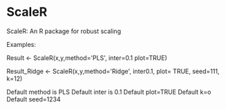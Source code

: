 # ScaleR
ScaleR: An R package for robust scaling


Examples: 

Result <- ScaleR(x,y,method='PLS', inter=0.1 plot=TRUE)

Result_Ridge <- ScaleR(x,y,method='Ridge', inter0.1, plot= TRUE, seed=111, k=12) 

Default method is PLS
Default inter is 0.1
Default plot=TRUE
Default k=o
Default seed=1234
